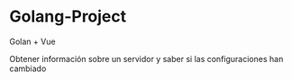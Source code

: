 # Golang-Project
Golan + Vue

Obtener información sobre un servidor y saber si las configuraciones han cambiado
